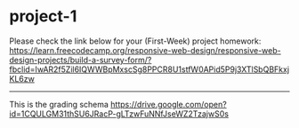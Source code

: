 # project-1

 Please check the link below for your (First-Week) project homework:
 https://learn.freecodecamp.org/responsive-web-design/responsive-web-design-projects/build-a-survey-form/?fbclid=IwAR2f5Zil6IQWWBpMxscSg8PPCR8U1stfW0APid5P9j3XTlSbQBFkxjKL6zw
 
 ***
 This is the grading schema
 https://drive.google.com/open?id=1CQULGM31thSU6JRacP-gLTzwFuNNfJseWZ2TzajwS0s
